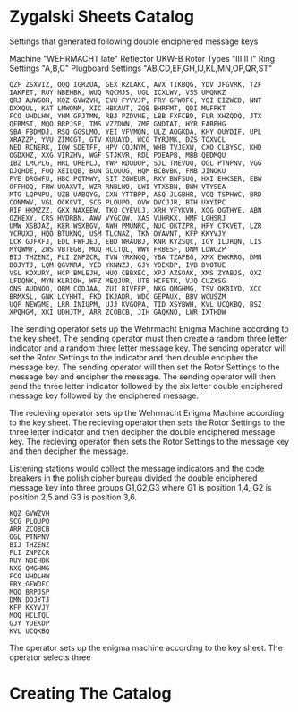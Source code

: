 # Zygalski Sheets Catalog

Settings that generated following double enciphered message keys

Machine "WEHRMACHT late"
Reflector UKW-B
Rotor Types "III II I"
Ring Settings "A,B,C"
Plugboard Settings "AB,CD,EF,GH,IJ,KL,MN,OP,QR,ST"

```
QZF ZSXVIZ, OQQ IGRZUA, GEX RZLAKC, AVX TIKBQG, YDV JFGVRK, TZF IAKFET, RUY NBEHBK, WUQ RQCMJS, UGL ICXLWV, VSS UMQNKZ
QRJ AUWGOH, KQZ GVWZVH, EVU FYVVJP, FRY GFWOFC, YOI EIZWCD, NNT DXXQUL, KAT LMWONM, XIC HBKAUT, ZQB BHRFMT, QDI MUFPKT
FCO UHDLHW, YHM GPJTMN, RBJ PZDVHE, LBB FXFCBD, FLR XHZQDQ, JTX QFRMST, MQO BRPJSP, TMS VZZDWN, ZMP GNDTAT, HYR EABPHG
SBA FBDMDJ, RSQ GGSLMO, YEI VFVMQN, ULZ AOGKDA, KHY OUYDIF, UPL XRAZZP, YVU ZIMCGT, GTV XUUAYD, WCG TYRJMK, DZS TOXVCL
NED RCNERK, IQW SDETFF, HPV COJNYM, WHB TVJEXW, CXO CLBYSC, KHD OGDXHZ, XXG VIRZHV, WGF STJKVR, RDL PDEAPB, MBB QEDMQU
IBZ LMCPLG, HRL UREPLJ, YWP RDUDOP, SJL TMEVOQ, OGL PTNPNV, VGG DJQHDE, FUQ XEILQB, BUN GLOUUG, HQM BCBVBK, FMB JINOKU
PYE DRGWFU, HBC PQTMWY, SIT ZGWEUR, RXY BWFSUQ, HXI EHKSER, EBW OFFHOQ, FRW UQAXVT, WZR RNBLWO, LWI YTXSBN, BWH VTYSEA
MTG LQPNPU, UZB UABQYG, CXN YTTBPP, ASQ JLGBHR, VCQ TSPHWC, BRD CONMWV, VGL OCKCVT, SCG PLOUPO, OVW DVCJJR, BTH UXYIPC
RIF HKMZZZ, GKX NAXEEW, TKQ CYEVLJ, XRH YFYKVH, XOG QGTHYE, ABN OZHEXY, CRS HVDRBN, AWV VYGCQW, XAS VUHRKX, HMF LGHSRJ
UMW XSBJAZ, KER WSXBGV, AWH PMUNRC, NUC OKTZPR, HFY CTKVET, LZR YCRUXD, HQO BTUKNQ, USM TLCNAZ, TKN OYAVNT, KFP KKYVJY
LCK GJFXFJ, EDL FWFJEJ, EBD WRAUBJ, KNR KYZSQC, IGY ILJRQN, LIS MYQWMY, ZWS VBTEGB, MOQ HCLTQL, WWY FRBESF, DNM LDWCZP
BIJ THZENZ, PLI ZNPZCR, TVN YRKNQQ, YBA TZAPBG, XMX EWKRRG, DMN DOJYTJ, LQM QGVNRA, YED YKNNZJ, GJY YDEKDP, IVB DYOTUE
VSL KOXURY, HCP BMLEJH, HUO CBBXEC, XPJ AZSOAK, XMS ZYABJS, OXZ LFDQNX, MYN KLRIOH, WFZ MEQJUR, UTB HCFETK, VJQ CUZXSG
ONS AUDNOO, OBM CQDJAA, ZUI BIVFFP, NXG QMGHMG, TSV QKBIYD, XCC BRMXSL, GNK LCYHHT, FKD IKJADR, WDC GEPAUX, BBV WCUSZM
UQF NEWGME, LRR INIUPM, UJJ KVGOPA, TID XSYBWH, KVL UCQKBQ, BSZ XPQHGM, XKI UDHJTM, ARR ZCOBCB, JIH GAQKNO, LWR IXTHDW
```

The sending operator sets up the Wehrmacht Enigma Machine according to the key sheet.
The sending operator must then create a random three letter indicator and a random three letter message key.
The sending operator will set the Rotor Settings to the indicator and then double encipher the message key.
The sending operator will then set the Rotor Settings to the message key and encipher the message.
The sending operator will then send the three letter indicator followed by the six letter double enciphered message key followed by the enciphered message.

The recieving operator sets up the Wehrmacht Enigma Machine according to the key sheet.
The recieving operator then sets the Rotor Settings to the three letter indicator and then decipher the double enciphered message key.
The recieving operator then sets the Rotor Settings to the message key and then decipher the message.

Listening stations would collect the message indicators and the code breakers in the polish cipher bureau divided the double enciphered message key into three groups G1,G2,G3 where G1 is position 1,4, G2 is position 2,5 and G3 is position 3,6.

```
KQZ GVWZVH
SCG PLOUPO
ARR ZCOBCB
OGL PTNPNV
BIJ THZENZ
PLI ZNPZCR
RUY NBEHBK
NXG QMGHMG
FCO UHDLHW
FRY GFWOFC
MQO BRPJSP
DMN DOJYTJ
KFP KKYVJY
MOQ HCLTQL
GJY YDEKDP
KVL UCQKBQ
```

The operator sets up the enigma machine according to the key sheet. The operator selects
three

# Creating The Catalog
